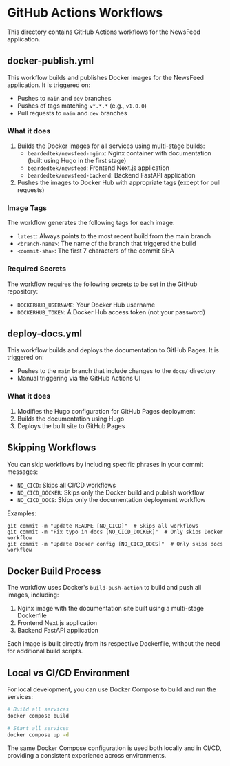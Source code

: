 # GitHub Actions Workflows

This directory contains GitHub Actions workflows for the NewsFeed application.

## docker-publish.yml

This workflow builds and publishes Docker images for the NewsFeed application. It is triggered on:

- Pushes to `main` and `dev` branches
- Pushes of tags matching `v*.*.*` (e.g., `v1.0.0`)
- Pull requests to `main` and `dev` branches

### What it does

1. Builds the Docker images for all services using multi-stage builds:
   - `beardedtek/newsfeed-nginx`: Nginx container with documentation (built using Hugo in the first stage)
   - `beardedtek/newsfeed`: Frontend Next.js application
   - `beardedtek/newsfeed-backend`: Backend FastAPI application
2. Pushes the images to Docker Hub with appropriate tags (except for pull requests)

### Image Tags

The workflow generates the following tags for each image:

- `latest`: Always points to the most recent build from the main branch
- `<branch-name>`: The name of the branch that triggered the build
- `<commit-sha>`: The first 7 characters of the commit SHA

### Required Secrets

The workflow requires the following secrets to be set in the GitHub repository:

- `DOCKERHUB_USERNAME`: Your Docker Hub username
- `DOCKERHUB_TOKEN`: A Docker Hub access token (not your password)

## deploy-docs.yml

This workflow builds and deploys the documentation to GitHub Pages. It is triggered on:

- Pushes to the `main` branch that include changes to the `docs/` directory
- Manual triggering via the GitHub Actions UI

### What it does

1. Modifies the Hugo configuration for GitHub Pages deployment
2. Builds the documentation using Hugo
3. Deploys the built site to GitHub Pages

## Skipping Workflows

You can skip workflows by including specific phrases in your commit messages:

- `NO_CICD`: Skips all CI/CD workflows
- `NO_CICD_DOCKER`: Skips only the Docker build and publish workflow
- `NO_CICD_DOCS`: Skips only the documentation deployment workflow

Examples:
```
git commit -m "Update README [NO_CICD]"  # Skips all workflows
git commit -m "Fix typo in docs [NO_CICD_DOCKER]"  # Only skips Docker workflow
git commit -m "Update Docker config [NO_CICD_DOCS]"  # Only skips docs workflow
```

## Docker Build Process

The workflow uses Docker's `build-push-action` to build and push all images, including:

1. Nginx image with the documentation site built using a multi-stage Dockerfile
2. Frontend Next.js application
3. Backend FastAPI application

Each image is built directly from its respective Dockerfile, without the need for additional build scripts.

## Local vs CI/CD Environment

For local development, you can use Docker Compose to build and run the services:

```bash
# Build all services
docker compose build

# Start all services
docker compose up -d
```

The same Docker Compose configuration is used both locally and in CI/CD, providing a consistent experience across environments. 